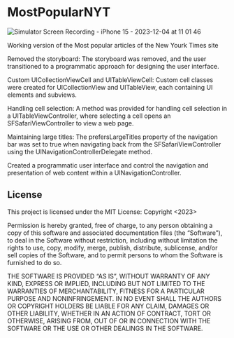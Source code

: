 # MostPopularNYT

![Simulator Screen Recording - iPhone 15 - 2023-12-04 at 11 01 46](https://github.com/denysastapov/MostPopularNYT/assets/38051100/0c021475-c6ca-4698-8bbf-c766369c90ed)

Working version of the Most popular articles of the New Yourk Times site

Removed the storyboard: The storyboard was removed, and the user transitioned to a programmatic approach for designing the user interface.

Custom UICollectionViewCell and UITableViewCell: Custom cell classes were created for UICollectionView and UITableView, each containing UI elements and subviews.

Handling cell selection: A method was provided for handling cell selection in a UITableViewController, where selecting a cell opens an SFSafariViewController to view a web page.

Maintaining large titles: The prefersLargeTitles property of the navigation bar was set to true when navigating back from the SFSafariViewController using the UINavigationControllerDelegate method.

Сreated a programmatic user interface and control the navigation and presentation of web content within a UINavigationController.

## License

This project is licensed under the MIT License:
Copyright <2023><DENYS ASTAPOV>

Permission is hereby granted, free of charge, to any person obtaining a copy of this software and associated documentation files (the “Software”), to deal in the Software without restriction, including without limitation the rights to use, copy, modify, merge, publish, distribute, sublicense, and/or sell copies of the Software, and to permit persons to whom the Software is furnished to do so.

THE SOFTWARE IS PROVIDED “AS IS”, WITHOUT WARRANTY OF ANY KIND, EXPRESS OR IMPLIED, INCLUDING BUT NOT LIMITED TO THE WARRANTIES OF MERCHANTABILITY, FITNESS FOR A PARTICULAR PURPOSE AND NONINFRINGEMENT. IN NO EVENT SHALL THE AUTHORS OR COPYRIGHT HOLDERS BE LIABLE FOR ANY CLAIM, DAMAGES OR OTHER LIABILITY, WHETHER IN AN ACTION OF CONTRACT, TORT OR OTHERWISE, ARISING FROM, OUT OF OR IN CONNECTION WITH THE SOFTWARE OR THE USE OR OTHER DEALINGS IN THE SOFTWARE.
